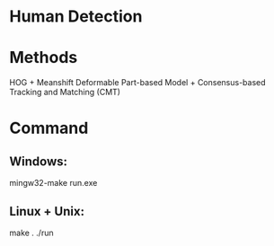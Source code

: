 # Human Detection

# Methods
HOG + Meanshift
Deformable Part-based Model + Consensus-based Tracking and Matching (CMT)

# Command
## Windows: 
mingw32-make
run.exe
## Linux + Unix:
make .
./run
